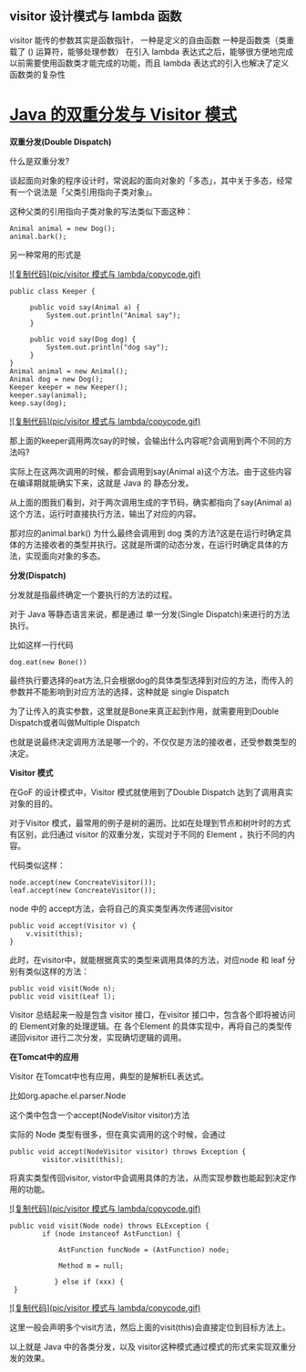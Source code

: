 ## visitor 设计模式与 lambda 函数

visitor 能传的参数其实是函数指针，
一种是定义的自由函数
一种是函数类（类重载了 () 运算符，能够处理参数）
在引入 lambda 表达式之后，能够很方便地完成以前需要使用函数类才能完成的功能，而且 lambda 表达式的引入也解决了定义函数类的复杂性







# [Java 的双重分发与 Visitor 模式](https://www.cnblogs.com/rinack/p/9859654.html)

**双重分发(Double Dispatch)**

什么是双重分发?

谈起面向对象的程序设计时，常说起的面向对象的「多态」，其中关于多态，经常有一个说法是「父类引用指向子类对象」。

这种父类的引用指向子类对象的写法类似下面这种：

```
Animal animal = new Dog(); 
animal.bark(); 
```

另一种常用的形式是

[![复制代码](pic/visitor 模式与 lambda/copycode.gif)](javascript:void(0);)

```
public class Keeper { 
  
     public void say(Animal a) { 
         System.out.println("Animal say"); 
     } 
  
     public void say(Dog dog) { 
         System.out.println("dog say"); 
     } 
} 
Animal animal = new Animal(); 
Animal dog = new Dog(); 
Keeper keeper = new Keeper(); 
keeper.say(animal); 
keep.say(dog); 
```

[![复制代码](pic/visitor 模式与 lambda/copycode.gif)](javascript:void(0);)

那上面的keeper调用两次say的时候，会输出什么内容呢?会调用到两个不同的方法吗?

实际上在这两次调用的时候，都会调用到say(Animal a)这个方法。由于这些内容在编译期就能确实下来，这就是 Java 的 静态分发。

从上面的图我们看到，对于两次调用生成的字节码，确实都指向了say(Animal a)这个方法，运行时直接执行方法，输出了对应的内容。

那对应的animal.bark() 为什么最终会调用到 dog 类的方法?这是在运行时确定具体的方法接收者的类型并执行。这就是所谓的动态分发，在运行时确定具体的方法，实现面向对象的多态。

**分发(Dispatch)**

分发就是指最终确定一个要执行的方法的过程。

对于 Java 等静态语言来说，都是通过 单一分发(Single Dispatch)来进行的方法执行。

比如这样一行代码

```
dog.eat(new Bone()) 
```

最终执行要选择的eat方法,只会根据dog的具体类型选择到对应的方法，而传入的参数并不能影响到对应方法的选择，这种就是 single Dispatch

为了让传入的真实参数，这里就是Bone来真正起到作用，就需要用到Double Dispatch或者叫做Multiple Dispatch

也就是说最终决定调用方法是哪一个的，不仅仅是方法的接收者，还受参数类型的决定。

**Visitor 模式**

在GoF 的设计模式中，Visitor 模式就使用到了Double Dispatch 达到了调用真实对象的目的。

对于Visitor 模式，最常用的例子是树的遍历。比如在处理到节点和树叶时的方式有区别，此归通过 visitor 的双重分发，实现对于不同的 Element ，执行不同的内容。

代码类似这样：

```
node.accept(new ConcreateVisitor()); 
leaf.accept(new ConcreateVisitor()); 
```

node 中的 accept方法，会将自己的真实类型再次传递回visitor

```
public void accept(Visitor v) { 
    v.visit(this); 
} 
```

此时，在visitor中，就能根据真实的类型来调用具体的方法，对应node 和 leaf 分别有类似这样的方法：

```
public void visit(Node n); 
public void visit(Leaf l); 
```

Visitor 总结起来一般是包含 visitor 接口，在visitor 接口中，包含各个即将被访问的 Element对象的处理逻辑。在 各个Element 的具体实现中，再将自己的类型传递回visitor 进行二次分发，实现确切逻辑的调用。

**在Tomcat中的应用**

Visitor 在Tomcat中也有应用，典型的是解析EL表达式。

比如org.apache.el.parser.Node

这个类中包含一个accept(NodeVisitor visitor)方法

实际的 Node 类型有很多，但在真实调用的这个时候，会通过

```
public void accept(NodeVisitor visitor) throws Exception { 
        visitor.visit(this); 
```

将真实类型传回visitor, vistor中会调用具体的方法，从而实现参数也能起到决定作用的功能。

[![复制代码](pic/visitor 模式与 lambda/copycode.gif)](javascript:void(0);)

```
public void visit(Node node) throws ELException { 
        if (node instanceof AstFunction) { 
 
            AstFunction funcNode = (AstFunction) node; 
 
            Method m = null; 
 
           } else if (xxx) { 
 } 
```

[![复制代码](pic/visitor 模式与 lambda/copycode.gif)](javascript:void(0);)

这里一般会声明多个visit方法，然后上面的visit(this)会直接定位到目标方法上。

以上就是 Java 中的各类分发，以及 visitor这种模式通过模式的形式来实现双重分发的效果。

